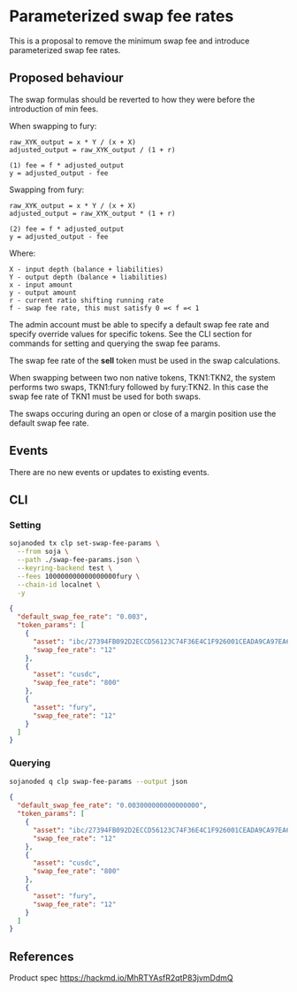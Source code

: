 # Parameterized swap fee rates

This is a proposal to remove the minimum swap fee and introduce parameterized swap fee rates.

## Proposed behaviour

The swap formulas should be reverted to how they were before the introduction of min fees.

When swapping to fury:

```
raw_XYK_output = x * Y / (x + X)
adjusted_output = raw_XYK_output / (1 + r)

(1) fee = f * adjusted_output
y = adjusted_output - fee
```

Swapping from fury:

```
raw_XYK_output = x * Y / (x + X)
adjusted_output = raw_XYK_output * (1 + r)

(2) fee = f * adjusted_output
y = adjusted_output - fee
```

Where:

```
X - input depth (balance + liabilities)
Y - output depth (balance + liabilities)
x - input amount
y - output amount
r - current ratio shifting running rate
f - swap fee rate, this must satisfy 0 =< f =< 1
```

The admin account must be able to specify a default swap fee rate and specify override values for specific tokens. See the CLI section for commands for setting and querying the swap fee params.

The swap fee rate of the **sell** token must be used in the swap calculations.

When swapping between two non native tokens, TKN1:TKN2, the system performs two swaps, TKN1:fury followed by fury:TKN2. In this case the swap fee rate of TKN1 must be used for both swaps.

The swaps occuring during an open or close of a margin position use the default swap fee rate.

## Events

There are no new events or updates to existing events.

## CLI

### Setting

```bash
sojanoded tx clp set-swap-fee-params \
  --from soja \
  --path ./swap-fee-params.json \
  --keyring-backend test \
  --fees 100000000000000000fury \
  --chain-id localnet \
  -y
```

```json
{
  "default_swap_fee_rate": "0.003",
  "token_params": [
    {
      "asset": "ibc/27394FB092D2ECCD56123C74F36E4C1F926001CEADA9CA97EA622B25F41E5EB2",
      "swap_fee_rate": "12"
    },
    {
      "asset": "cusdc",
      "swap_fee_rate": "800"
    },
    {
      "asset": "fury",
      "swap_fee_rate": "12"
    }
  ]
}
```

### Querying

```bash
sojanoded q clp swap-fee-params --output json
```

```json
{
  "default_swap_fee_rate": "0.003000000000000000",
  "token_params": [
    {
      "asset": "ibc/27394FB092D2ECCD56123C74F36E4C1F926001CEADA9CA97EA622B25F41E5EB2",
      "swap_fee_rate": "12"
    },
    {
      "asset": "cusdc",
      "swap_fee_rate": "800"
    },
    {
      "asset": "fury",
      "swap_fee_rate": "12"
    }
  ]
}
```

## References

Product spec https://hackmd.io/MhRTYAsfR2qtP83jvmDdmQ
